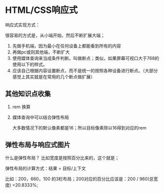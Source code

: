 # HTML/CSS响应式

响应式实现方式：

很容易的方式是，从小端开始，然后不断扩展大端；

1. 先做手机端，因为最小在任何设备上都能看到所有的内容
2. 再做pc或则其他端，不断扩大
3. 使用媒体查询来当成条件判断。叫做断点；类似，如果屏幕可视口大于768的使用以下的样式。
4. 应该自己根据内容设置断点，而不是统一的按照各种设备进行断点。（大部分感觉上其实就是在常用的几个断点做扩展）

## 其他知识点收集

1. rem 换算
2. 媒体查询中可以结合弹性布局
    
    大多数情况下的默认像素都是16；所以目标像素除以16得到对应的rem
    
## 弹性布局与响应式图片

什么是弹性布局？ 比如宽度是按照百分比来的，这个就是；

弹性布局的计算方式：结果 = 目标/上下文

比如：200，660，100 的3栏布局；200对应的百分比应该是：200 / 960(总宽度) =20.8333%;

